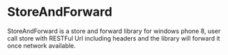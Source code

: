 StoreAndForward
===============

StoreAndForward is a store and forward library for windows phone 8, user call store with RESTFul Url including headers and the library will forward it once network available.
